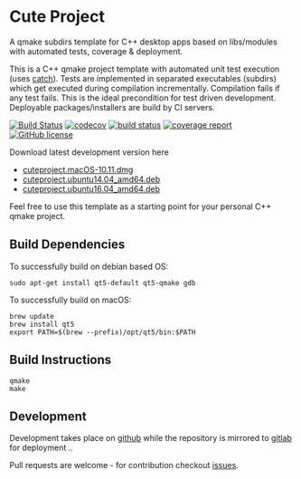 # Cute Project

A qmake subdirs template for C++ desktop apps based on libs/modules with automated tests, coverage & deployment.

This is a C++ qmake project template with automated unit test execution (uses  [catch](https://github.com/philsquared/Catch)). Tests are implemented in separated executables (subdirs) which get executed during compilation incrementally. Compilation fails if any test fails. This is the ideal precondition for test driven development. Deployable packages/installers are build by CI servers.

[![Build Status](https://travis-ci.org/mxklb/cuteproject.svg?branch=master)](https://travis-ci.org/mxklb/cuteproject)
[![codecov](https://codecov.io/gh/mxklb/cuteproject/branch/master/graph/badge.svg)](https://codecov.io/gh/mxklb/cuteproject)
[![build status](https://gitlab.com/mxklb/cuteproject/badges/master/build.svg)](https://gitlab.com/mxklb/cuteproject/commits/master)
[![coverage report](https://gitlab.com/mxklb/cuteproject/badges/master/coverage.svg)](https://gitlab.com/mxklb/cuteproject/builds/artifacts/master/download?job=debug_tests)
[![GitHub license](https://img.shields.io/badge/MIT-license-blue.svg)](https://raw.githubusercontent.com/mxklb/cuteproject/master/LICENSE)

Download latest development version here
- [cuteproject.macOS-10.11.dmg](https://rawgit.com/mxklb/cuteproject/osx-deploy/cuteproject.dmg)
- [cuteproject.ubuntu14.04_amd64.deb](https://gitlab.com/mxklb/cuteproject/builds/artifacts/master/download?job=deploy_trusty)
- [cuteproject.ubuntu16.04_amd64.deb](https://gitlab.com/mxklb/cuteproject/builds/artifacts/master/download?job=deploy_xenial)

Feel free to use this template as a starting point for your personal C++ qmake project.

## Build Dependencies
To successfully build on debian based OS:

    sudo apt-get install qt5-default qt5-qmake gdb

To successfully build on macOS:

    brew update
    brew install qt5
    export PATH=$(brew --prefix)/opt/qt5/bin:$PATH

## Build Instructions

    qmake
    make

## Development
Development takes place on [github](https://github.com/mxklb/cuteproject) while the repository is mirrored to [gitlab](https://gitlab.com/mxklb/cuteproject) for deployment ..

Pull requests are welcome - for contribution checkout [issues](https://github.com/mxklb/cuteproject/issues).
